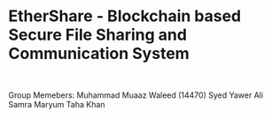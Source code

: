 <h1>EtherShare - Blockchain based Secure File Sharing and Communication System</h1><br>

Group Memebers:
Muhammad Muaaz Waleed (14470)
Syed Yawer Ali 
Samra Maryum 
Taha Khan 


